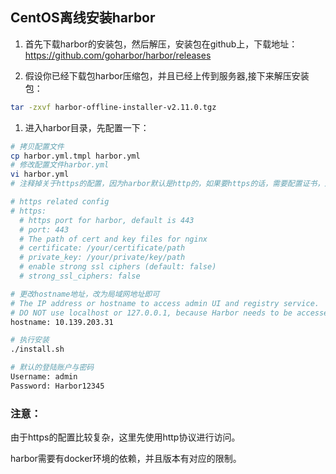 ## CentOS离线安装harbor

1. 首先下载harbor的安装包，然后解压，安装包在github上，下载地址：https://github.com/goharbor/harbor/releases

1. 假设你已经下载包harbor压缩包，并且已经上传到服务器,接下来解压安装包：
```bash
tar -zxvf harbor-offline-installer-v2.11.0.tgz
```

1. 进入harbor目录，先配置一下：
```sh
# 拷贝配置文件
cp harbor.yml.tmpl harbor.yml
# 修改配置文件harbor.yml
vi harbor.yml
# 注释掉关于https的配置，因为harbor默认是http的，如果要https的话，需要配置证书，这里我们先不配置

# https related config
# https:
  # https port for harbor, default is 443
  # port: 443
  # The path of cert and key files for nginx
  # certificate: /your/certificate/path
  # private_key: /your/private/key/path
  # enable strong ssl ciphers (default: false)
  # strong_ssl_ciphers: false

# 更改hostname地址，改为局域网地址即可
# The IP address or hostname to access admin UI and registry service.
# DO NOT use localhost or 127.0.0.1, because Harbor needs to be accessed by external clients.
hostname: 10.139.203.31

# 执行安装
./install.sh

# 默认的登陆账户与密码
Username: admin
Password: Harbor12345

```

### 注意：

由于https的配置比较复杂，这里先使用http协议进行访问。

harbor需要有docker环境的依赖，并且版本有对应的限制。
